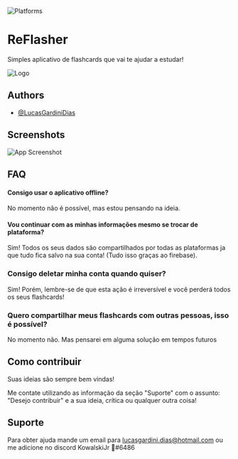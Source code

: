 ![Platforms](https://img.shields.io/badge/platforms-android%20%7C%20web%20%7C%20windows-blue)
# ReFlasher

Simples aplicativo de flashcards que vai te ajudar a estudar!

![Logo](https://github.com/Lucas-Gardini/ReFlasher-Study-with-Flashcards/blob/master/src/assets/logo.png?raw=true)

    
## Authors

- [@LucasGardiniDias](https://github.com/Lucas-Gardini)

  
## Screenshots

![App Screenshot](https://via.placeholder.com/468x300?text=App+Screenshot+Here)

  
## FAQ

#### Consigo usar o aplicativo offline?

No momento não é possível, mas estou pensando na ideia.

#### Vou continuar com as minhas informações mesmo se trocar de plataforma?

Sim! Todos os seus dados são compartilhados por todas as plataformas ja que tudo fica salvo na sua conta! (Tudo isso graças ao firebase).

### Consigo deletar minha conta quando quiser?

Sim! Porém, lembre-se de que esta ação é irreversível e você perderá todos os seus flashcards!

### Quero compartilhar meus flashcards com outras pessoas, isso é possível?

No momento não. Mas pensarei em alguma solução em tempos futuros

  
## Como contribuir

Suas ideias são sempre bem vindas!

Me contate utilizando as informação da seção "Suporte" com o assunto: "Desejo contribuir" e a sua ideia, crítica ou qualquer outra coisa!

  
## Suporte

Para obter ajuda mande um email para lucasgardini.dias@hotmail.com ou me adicione no discord KowalskiJr 🐧#6486
  